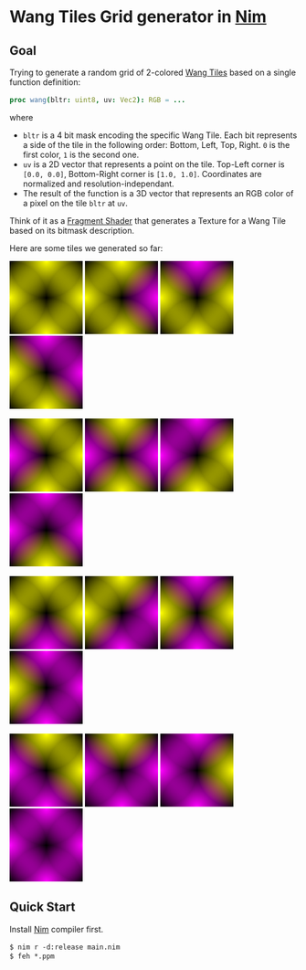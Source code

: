 # Wang Tiles Grid generator in [Nim](https://nim-lang.org/)

## Goal

Trying to generate a random grid of 2-colored [Wang Tiles](http://www.cr31.co.uk/stagecast/wang/intro.html) based on a single function definition:

```nim
proc wang(bltr: uint8, uv: Vec2): RGB = ...
```

where

- `bltr` is a 4 bit mask encoding the specific Wang Tile. Each bit represents a side of the tile in the following order: Bottom, Left, Top, Right. `0` is the first color, `1` is the second one.
- `uv` is a 2D vector that represents a point on the tile. Top-Left corner is `[0.0, 0.0]`, Bottom-Right corner is `[1.0, 1.0]`. Coordinates are normalized and resolution-independant.
- The result of the function is a 3D vector that represents an RGB color of a pixel on the tile `bltr` at `uv`.

Think of it as a [Fragment Shader](https://www.khronos.org/opengl/wiki/Fragment_Shader) that generates a Texture for a Wang Tile based on its bitmask description.

Here are some tiles we generated so far:

![0000](./tiles/tile-00.png) ![0001](./tiles/tile-01.png) ![0010](./tiles/tile-02.png) ![0011](./tiles/tile-03.png)

![0100](./tiles/tile-04.png) ![0101](./tiles/tile-05.png) ![0110](./tiles/tile-06.png) ![0111](./tiles/tile-07.png)

![1000](./tiles/tile-08.png) ![1001](./tiles/tile-09.png) ![1010](./tiles/tile-10.png) ![1011](./tiles/tile-11.png)

![1100](./tiles/tile-12.png) ![1101](./tiles/tile-13.png) ![1110](./tiles/tile-14.png) ![1111](./tiles/tile-15.png)

## Quick Start

Install [Nim](https://nim-lang.org/) compiler first.

```console
$ nim r -d:release main.nim
$ feh *.ppm
```
